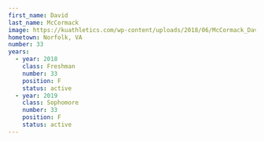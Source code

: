 ```yaml
---
first_name: David
last_name: McCormack
image: https://kuathletics.com/wp-content/uploads/2018/06/McCormack_David_06252018-1024x853.jpg
hometown: Norfolk, VA
number: 33
years:
  - year: 2018
    class: Freshman
    number: 33
    position: F
    status: active
  - year: 2019
    class: Sophomore
    number: 33
    position: F
    status: active
---
```

